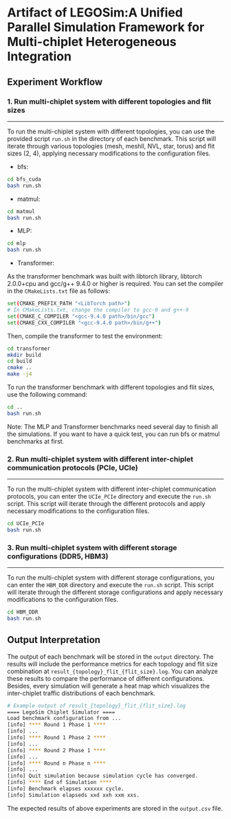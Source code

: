 # Artifact of LEGOSim:A Unified Parallel Simulation Framework for Multi-chiplet Heterogeneous Integration

## Experiment Workflow

### 1. Run multi-chiplet system with different topologies and flit sizes
---
To run the multi-chiplet system with different topologies, you can use the provided script `run.sh` in the directory of each benchmark. This script will iterate through various topologies (mesh, meshll, NVL, star, torus) and flit sizes (2, 4), applying necessary modifications to the configuration files.

- bfs:
```bash
cd bfs_cuda
bash run.sh
```
- matmul:
```bash
cd matmul 
bash run.sh
```
- MLP:
```bash
cd mlp
bash run.sh
```
- Transformer:

As the transformer benchmark was built with libtorch library, libtorch 2.0.0+cpu and gcc/g++ 9.4.0 or higher is required. You can set the compiler in the `CMakeLists.txt` file as follows:
```bash
set(CMAKE_PREFIX_PATH "<LibTorch path>") 
# In CMakeLists.txt, change the compiler to gcc-9 and g++-9
set(CMAKE_C_COMPILER "<gcc-9.4.0 path>/bin/gcc")
set(CMAKE_CXX_COMPILER "<gcc-9.4.0 path>/bin/g++")
```
Then, compile the transformer to test the environment:
```bash
cd transformer
mkdir build
cd build
cmake ..
make -j4
```
To run the transformer benchmark with different topologies and flit sizes, use the following command:
```bash
cd ..
bash run.sh
```
Note: The MLP and Transformer benchmarks need several day to finish all the simulations. If you want to have a quick test, you can run bfs or matmul benchmarks at first.

### 2. Run multi-chiplet system with different inter-chiplet communication protocols (PCIe, UCIe)
---
To run the multi-chiplet system with different inter-chiplet communication protocols, you can enter the `UCIe_PCIe` directory and execute the `run.sh` script. This script will iterate through the different protocols and apply necessary modifications to the configuration files.

```bash
cd UCIe_PCIe
bash run.sh
```

### 3. Run multi-chiplet system with different storage configurations (DDR5, HBM3)
---
To run the multi-chiplet system with different storage configurations, you can enter the `HBM_DDR` directory and execute the `run.sh` script. This script will iterate through the different storage configurations and apply necessary modifications to the configuration files.

```bash
cd HBM_DDR
bash run.sh
```

## Output Interpretation
The output of each benchmark will be stored in the `output` directory. The results will include the performance metrics for each topology and flit size combination at `result_{topology}_flit_{flit_size}.log`. You can analyze these results to compare the performance of different configurations. Besides, every simulation will generate a heat map which visualizes the inter-chiplet traffic distributions of each benchmark.

```bash
# Example output of result_{topology}_flit_{flit_size}.log
==== LegoSim Chiplet Simulator ====
Load benchmark configuration from ...
[info] **** Round 1 Phase 1 ****
[info] ...
[info] **** Round 1 Phase 2 ****
[info] ...
[info] **** Round 2 Phase 1 ****
[info] ...
[info] **** Round n Phase n ****
[info] ...
[info] Quit simulation because simulation cycle has converged.
[info] **** End of Simulation ****
[info] Benchmark elapses xxxxxx cycle.
[info] Simulation elapseds xxd xxh xxm xxs.
```
The expected results of above experiments are stored in the `output.csv` file.
